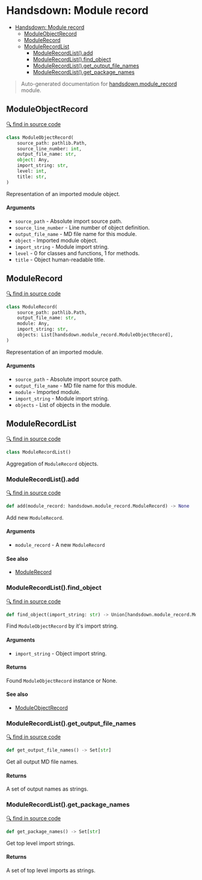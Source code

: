 # Handsdown: Module record

- [Handsdown: Module record](#handsdown-module-record)
  - [ModuleObjectRecord](#moduleobjectrecord)
  - [ModuleRecord](#modulerecord)
  - [ModuleRecordList](#modulerecordlist)
    - [ModuleRecordList().add](#modulerecordlistadd)
    - [ModuleRecordList().find_object](#modulerecordlistfind_object)
    - [ModuleRecordList().get_output_file_names](#modulerecordlistget_output_file_names)
    - [ModuleRecordList().get_package_names](#modulerecordlistget_package_names)

> Auto-generated documentation for [handsdown.module_record](..//home/vlad/work/vemel/handsdown/handsdown/module_record.py) module.

## ModuleObjectRecord

[🔍 find in source code](../handsdown/module_record.py#L7)

```python
class ModuleObjectRecord(
    source_path: pathlib.Path,
    source_line_number: int,
    output_file_name: str,
    object: Any,
    import_string: str,
    level: int,
    title: str,
)
```
Representation of an imported module object.

#### Arguments

- `source_path` - Absolute import source path.
- `source_line_number` - Line number of object definition.
- `output_file_name` - MD file name for this module.
- `object` - Imported module object.
- `import_string` - Module import string.
- `level` - 0 for classes and functions, 1 for methods.
- `title` - Object human-readable title.

## ModuleRecord

[🔍 find in source code](../handsdown/module_record.py#L31)

```python
class ModuleRecord(
    source_path: pathlib.Path,
    output_file_name: str,
    module: Any,
    import_string: str,
    objects: List[handsdown.module_record.ModuleObjectRecord],
)
```
Representation of an imported module.

#### Arguments

- `source_path` - Absolute import source path.
- `output_file_name` - MD file name for this module.
- `module` - Imported module.
- `import_string` - Module import string.
- `objects` - List of objects in the module.

## ModuleRecordList

[🔍 find in source code](../handsdown/module_record.py#L50)

```python
class ModuleRecordList()
```
Aggregation of `ModuleRecord` objects.

### ModuleRecordList().add

[🔍 find in source code](../handsdown/module_record.py#L89)

```python
def add(module_record: handsdown.module_record.ModuleRecord) -> None
```
Add new `ModuleRecord`.

#### Arguments

- `module_record` - A new `ModuleRecord`

#### See also

- [ModuleRecord](#modulerecord)

### ModuleRecordList().find_object

[🔍 find in source code](../handsdown/module_record.py#L59)

```python
def find_object(import_string: str) -> Union[handsdown.module_record.ModuleObjectRecord, NoneType]
```
Find `ModuleObjectRecord` by it's import string.

#### Arguments

- `import_string` - Object import string.

#### Returns

Found `ModuleObjectRecord` instance or None.

#### See also

- [ModuleObjectRecord](#moduleobjectrecord)

### ModuleRecordList().get_output_file_names

[🔍 find in source code](../handsdown/module_record.py#L71)

```python
def get_output_file_names() -> Set[str]
```
Get all output MD file names.

#### Returns

A set of output names as strings.

### ModuleRecordList().get_package_names

[🔍 find in source code](../handsdown/module_record.py#L80)

```python
def get_package_names() -> Set[str]
```
Get top level import strings.

#### Returns

A set of top level imports as strings.

